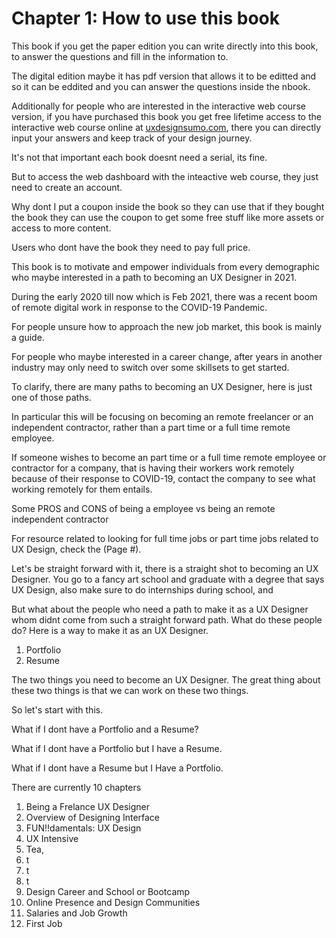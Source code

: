 # Chapter 1: How to use this book

This book if you get the paper edition you can write directly into this book, to answer the questions and fill in the information to.

The digital edition maybe it has pdf version that allows it to be editted and so it can be eddited and you can answer the questions inside the nbook.

Additionally for people who are interested in the interactive web course version, if you have purchased this book you get free lifetime access to the interactive web course online at [uxdesignsumo.com](http://uxdesignsumo.com), there you can directly input your answers and keep track of your design journey.

It's not that important each book doesnt need a serial, its fine.

But to access the web dashboard with the inteactive web course, they just need to create an account.

Why dont I put a coupon inside the book so they can use that if they bought the book they can use the coupon to get some free stuff like more assets or access to more content.

Users who dont have the book they need to pay full price.

This book is to motivate and empower individuals from every demographic who maybe interested in a path to becoming an UX Designer in 2021.

During the early 2020 till now which is Feb 2021, there was a recent boom of remote digital work in response to the COVID-19 Pandemic. 

For people unsure how to approach the new job market, this book is mainly a guide.

For people who maybe interested in a career change, after years in another industry may only need to switch over some skillsets to get started. 

To clarify, there are many paths to becoming an UX Designer, here is just one of those paths. 

In particular this will be focusing on becoming an remote freelancer or an independent contractor, rather than a part time or a full time remote employee. 

If someone wishes to become an part time or a full time remote employee or contractor for a company, that is having their workers work remotely because of their response to COVID-19, contact the company to see what working remotely for them entails.

Some PROS and CONS of being a employee vs being an remote independent contractor 

For resource related to looking for full time jobs or part time jobs related to UX Design, check the (Page #).

Let's be straight forward with it, there is a straight shot to becoming an UX Designer. You go to a fancy art school and graduate with a degree that says UX Design, also make sure to do internships during school, and 

But what about the people who need a path to make it as a UX Designer whom didnt come from such a straight forward path. What do these people do? Here is a way to make it as an UX Designer.

1. Portfolio
2. Resume

The two things you need to become an UX Designer. The great thing about these two things is that we can work on these two things. 

So let's start with this. 

What if I dont have a Portfolio and a Resume?

What if I dont have a Portfolio but I have a Resume.

What if I dont have a Resume but I Have a Portfolio.

There are currently 10 chapters

1. Being a Frelance UX Designer
2. Overview of Designing Interface
3. FUN!!damentals: UX Design
4. UX Intensive
5. Tea,
6. t
7. t
8. t
9. Design Career and School or Bootcamp
10. Online Presence and Design Communities
11. Salaries and Job Growth
12. First Job

